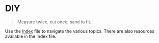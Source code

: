 # DIY

> Measure twice, cut once, sand to fit.

Use the [Index](Index.MD) file to navigate the various topics. There are also resources available in the index file.
